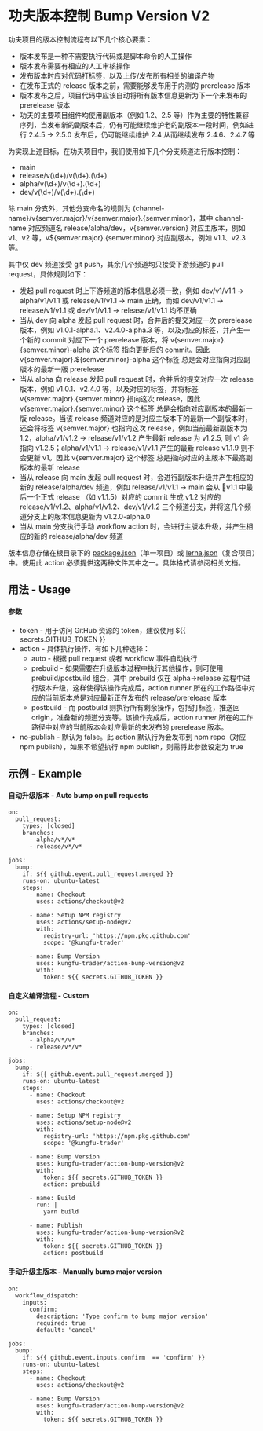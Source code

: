 # 功夫版本控制 Bump Version V2

功夫项目的版本控制流程有以下几个核心要素：

* 版本发布是一种不需要执行代码或是脚本命令的人工操作
* 版本发布需要有相应的人工审核操作
* 发布版本时应对代码打标签，以及上传/发布所有相关的编译产物
* 在发布正式的 release 版本之前，需要能够发布用于内测的 prerelease 版本
* 版本发布之后，项目代码中应该自动将所有版本信息更新为下一个未发布的 prerelease 版本
* 功夫的主要项目组件均使用副版本（例如 1.2、2.5 等）作为主要的特性兼容序列，当发布新的副版本后，仍有可能继续维护老的副版本一段时间，例如进行 2.4.5 -> 2.5.0 发布后，仍可能继续维护 2.4 从而继续发布 2.4.6、2.4.7 等

为实现上述目标，在功夫项目中，我们使用如下几个分支频道进行版本控制：

* main
* release/v(\d+)/v(\d+).(\d+)
* alpha/v(\d+)/v(\d+).(\d+)
* dev/v(\d+)/v(\d+).(\d+)

除 main 分支外，其他分支命名的规则为 {channel-name}/v{semver.major}/v{semver.major}.{semver.minor}，其中 channel-name 对应频道名 release/alpha/dev，v{semver.version} 对应主版本，例如 v1、v2 等，v${semver.major}.{semver.minor} 对应副版本，例如 v1.1、v2.3 等。

其中仅 dev 频道接受 git push，其余几个频道均只接受下游频道的 pull request，具体规则如下：

* 发起 pull request 时上下游频道的版本信息必须一致，例如 dev/v1/v1.1 -> alpha/v1/v1.1 或 release/v1/v1.1 -> main 正确，而如 dev/v1/v1.1 -> release/v1/v1.1 或 dev/v1/v1.1 -> release/v1/v1.1 均不正确
* 当从 dev 向 alpha 发起 pull request 时，合并后的提交对应一次 prerelease 版本，例如 v1.0.1-alpha.1、v2.4.0-alpha.3 等，以及对应的标签，并产生一个新的 commit 对应下一个 prerelease 版本，将 v{semver.major}.{semver.minor}-alpha 这个标签 指向更新后的 commit。因此 v{semver.major}.${semver.minor}-alpha 这个标签 总是会对应指向对应副版本的最新一版 prerelease
* 当从 alpha 向 release 发起 pull request 时，合并后的提交对应一次 release 版本，例如 v1.0.1、v2.4.0 等，以及对应的标签，并将标签 v{semver.major}.{semver.minor} 指向这次 release，因此 v{semver.major}.{semver.minor} 这个标签 总是会指向对应副版本的最新一版 release。当该 release 频道对应的是对应主版本下的最新一个副版本时，还会将标签 v{semver.major} 也指向这次 release，例如当前最新副版本为 1.2，alpha/v1/v1.2 -> release/v1/v1.2 产生最新 release 为 v1.2.5, 则 v1 会指向 v1.2.5；alpha/v1/v1.1 -> release/v1/v1.1 产生的最新 release v1.1.9 则不会更新 v1。因此 v{semver.major} 这个标签 总是指向对应的主版本下最高副版本的最新 release
* 当从 release 向 main 发起 pull request 时，会进行副版本升级并产生相应的新的 release/alpha/dev 频道，例如 release/v1/v1.1 -> main 会从 v1.1 中最后一个正式 release （如 v1.1.5）对应的 commit 生成 v1.2 对应的 release/v1/v1.2、alpha/v1/v1.2、dev/v1/v1.2 三个频道分支，并将这几个频道分支上的版本信息更新为 v1.2.0-alpha.0
* 当从 main 分支执行手动 workflow action 时，会进行主版本升级，并产生相应的新的 release/alpha/dev 频道

版本信息存储在根目录下的 [package.json](https://docs.npmjs.com/cli/v7/configuring-npm/package-json)（单一项目）或 [lerna.json](https://github.com/lerna/lerna)（复合项目）中。使用此 action 必须提供这两种文件其中之一。具体格式请参阅相关文档。

## 用法 - Usage

#### 参数

* token - 用于访问 GitHub 资源的 token，建议使用 ${{ secrets.GITHUB_TOKEN }}
* action - 具体执行操作，有如下几种选择：
    * auto - 根据 pull request 或者 workflow 事件自动执行
    * prebuild - 如果需要在升级版本过程中执行其他操作，则可使用 prebuild/postbuild 组合，其中 prebuild 仅在 alpha->release 过程中进行版本升级，这样使得该操作完成后，action runner 所在的工作路径中对应的当前版本总是对应最新正在发布的 release/prerelease 版本
    * postbuild - 而 postbuild 则执行所有剩余操作，包括打标签，推送回 origin，准备新的频道分支等。该操作完成后，action runner 所在的工作路径中对应的当前版本会对应最新的未发布的 prerelease 版本。
* no-publish - 默认为 false。此 action 默认行为会发布到 npm repo（对应 npm publish），如果不希望执行 npm publish，则需将此参数设定为 true

## 示例 - Example

#### 自动升级版本 - Auto bump on pull requests

```
on:
  pull_request:
    types: [closed]
    branches:
      - alpha/v*/v*
      - release/v*/v*

jobs:
  bump:
    if: ${{ github.event.pull_request.merged }}
    runs-on: ubuntu-latest
    steps:
      - name: Checkout
        uses: actions/checkout@v2

      - name: Setup NPM registry
        uses: actions/setup-node@v2
        with:
          registry-url: 'https://npm.pkg.github.com'
          scope: '@kungfu-trader'

      - name: Bump Version
        uses: kungfu-trader/action-bump-version@v2
        with:
          token: ${{ secrets.GITHUB_TOKEN }}
```

#### 自定义编译流程 - Custom

```
on:
  pull_request:
    types: [closed]
    branches:
      - alpha/v*/v*
      - release/v*/v*

jobs:
  bump:
    if: ${{ github.event.pull_request.merged }}
    runs-on: ubuntu-latest
    steps:
      - name: Checkout
        uses: actions/checkout@v2

      - name: Setup NPM registry
        uses: actions/setup-node@v2
        with:
          registry-url: 'https://npm.pkg.github.com'
          scope: '@kungfu-trader'

      - name: Bump Version
        uses: kungfu-trader/action-bump-version@v2
        with:
          token: ${{ secrets.GITHUB_TOKEN }}
          action: prebuild

      - name: Build
        run: |
          yarn build

      - name: Publish
        uses: kungfu-trader/action-bump-version@v2
        with:
          token: ${{ secrets.GITHUB_TOKEN }}
          action: postbuild
```

#### 手动升级主版本 - Manually bump major version

```
on:
  workflow_dispatch:
    inputs:
      confirm:
        description: 'Type confirm to bump major version'
        required: true
        default: 'cancel'

jobs:
  bump:
    if: ${{ github.event.inputs.confirm  == 'confirm' }}
    runs-on: ubuntu-latest
    steps:
      - name: Checkout
        uses: actions/checkout@v2

      - name: Bump Version
        uses: kungfu-trader/action-bump-version@v2
        with:
          token: ${{ secrets.GITHUB_TOKEN }}
```
